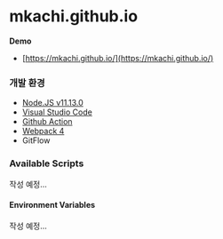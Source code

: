 # mkachi.github.io

**Demo**

- [https://mkachi.github.io/](https://mkachi.github.io/)

### 개발 환경

- [Node.JS v11.13.0](https://nodejs.org/download/release/v11.13.0/)
- [Visual Studio Code](https://code.visualstudio.com/)
- [Github Action](https://github.com/features/actions)
- [Webpack 4](https://webpack.js.org/)
- GitFlow

### Available Scripts

작성 예정...

#### Environment Variables

작성 예정...
